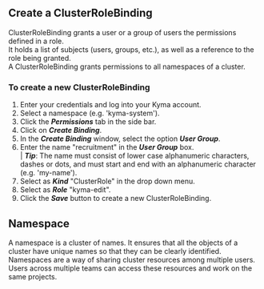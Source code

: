 ## Create a ClusterRoleBinding
ClusterRoleBinding grants a user or a group of users the permissions defined in a role.  
It holds a list of subjects (users, groups, etc.), as well as a reference to the role being granted.  
A ClusterRoleBinding grants permissions to all namespaces of a cluster.  

### To create a new ClusterRoleBinding  

1. Enter your credentials and log into your Kyma account.  
2. Select a namespace (e.g. 'kyma-system').
3. Click the _**Permissions**_ tab in the side bar.
4. Click on _**Create Binding**_.
5. In the _**Create Binding**_ window, select the option _**User Group**_.
6. Enter the name "recruitment" in the _**User Group**_ box.  
 | _**Tip**_: The name must consist of lower case alphanumeric characters, dashes or dots, and must start and end with an alphanumeric character (e.g. 'my-name').
7. Select as _**Kind**_ "ClusterRole" in the drop down menu.
8. Select as _**Role**_ "kyma-edit".
9. Click the _**Save**_ button to create a new ClusterRoleBinding.  
  
    
    
## Namespace

A namespace is a cluster of names. It ensures that all the objects of a cluster have unique names so that they can be clearly identified. 
Namespaces are a way of sharing cluster resources among multiple users. Users across multiple teams can access these resources and work on the same projects.
